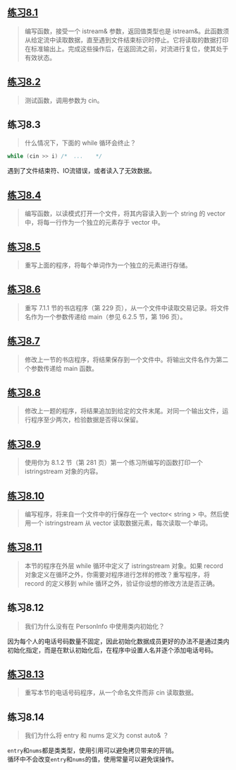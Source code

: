 ## [练习8.1](ex08_01.cpp)
> 编写函数，接受一个 istream& 参数，返回值类型也是 istream&。此函数须从给定流中读取数据，直至遇到文件结束标识时停止。它将读取的数据打印在标准输出上。完成这些操作后，在返回流之前，对流进行复位，使其处于有效状态。

## [练习8.2](ex08_02.cpp)
> 测试函数，调用参数为 cin。

## 练习8.3
> 什么情况下，下面的 while 循环会终止？
```cpp
while (cin >> i) /*  ...    */
```
遇到了文件结束符、IO流错误，或者读入了无效数据。    

## [练习8.4](ex08_04/main.cpp)
> 编写函数，以读模式打开一个文件，将其内容读入到一个 string 的 vector 中，将每一行作为一个独立的元素存于 vector 中。


## [练习8.5](ex08_05/main.cpp)
> 重写上面的程序，将每个单词作为一个独立的元素进行存储。

## [练习8.6](ex08_06)
> 重写 7.1.1 节的书店程序（第 229 页），从一个文件中读取交易记录。将文件名作为一个参数传递给 main（参见 6.2.5 节，第 196 页）。

## [练习8.7](ex08_07)
> 修改上一节的书店程序，将结果保存到一个文件中。将输出文件名作为第二个参数传递给 main 函数。

## [练习8.8](ex08_08)
> 修改上一题的程序，将结果追加到给定的文件末尾。对同一个输出文件，运行程序至少两次，检验数据是否得以保留。

## [练习8.9](ex08_09.cpp)
> 使用你为 8.1.2 节（第 281 页）第一个练习所编写的函数打印一个 istringstream 对象的内容。

## [练习8.10](ex08_10.cpp)
> 编写程序，将来自一个文件中的行保存在一个 vector< string > 中。然后使用一个 istringstream 从 vector 读取数据元素，每次读取一个单词。

## [练习8.11](ex08_11.cpp)
> 本节的程序在外层 while 循环中定义了 istringstream 对象。如果 record 对象定义在循环之外，你需要对程序进行怎样的修改？重写程序，将 record 的定义移到 while 循环之外，验证你设想的修改方法是否正确。

## 练习8.12
> 我们为什么没有在 PersonInfo 中使用类内初始化？

因为每个人的电话号码数量不固定，因此初始化数据成员更好的办法不是通过类内初始化指定，而是在默认初始化后，在程序中设置人名并逐个添加电话号码。  

## [练习8.13](ex08_13/main.cpp)
> 重写本节的电话号码程序，从一个命名文件而非 cin 读取数据。

## 练习8.14
> 我们为什么将 entry 和 nums 定义为 const auto& ？

`entry`和`nums`都是类类型，使用引用可以避免拷贝带来的开销。  
循环中不会改变`entry`和`nums`的值，使用常量可以避免误操作。  